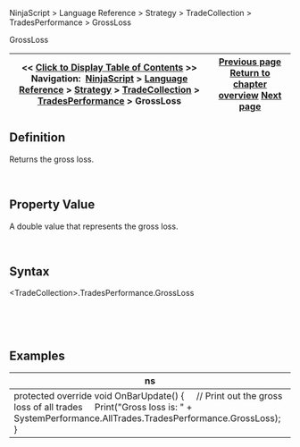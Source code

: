 ﻿


NinjaScript \> Language Reference \> Strategy \> TradeCollection \> TradesPerformance \> GrossLoss






















GrossLoss







| \<\< [Click to Display Table of Contents](grossloss.md) \>\> **Navigation:**     [NinjaScript](ninjascript-1.md) \> [Language Reference](language_reference_wip-1.md) \> [Strategy](strategy-1.md) \> [TradeCollection](tradecollection-1.md) \> [TradesPerformance](tradesperformance-1.md) \> GrossLoss | [Previous page](currency-1.md) [Return to chapter overview](tradesperformance-1.md) [Next page](grossprofit-1.md) |
| --- | --- |











## Definition


Returns the gross loss.  

 


## Property Value


A double value that represents the gross loss.


 


## Syntax
\<TradeCollection\>.TradesPerformance.GrossLoss


 


 


## 


## Examples




| ns |
| --- |
| protected override void OnBarUpdate() {      // Print out the gross loss of all trades      Print("Gross loss is: " \+ SystemPerformance.AllTrades.TradesPerformance.GrossLoss); } |









